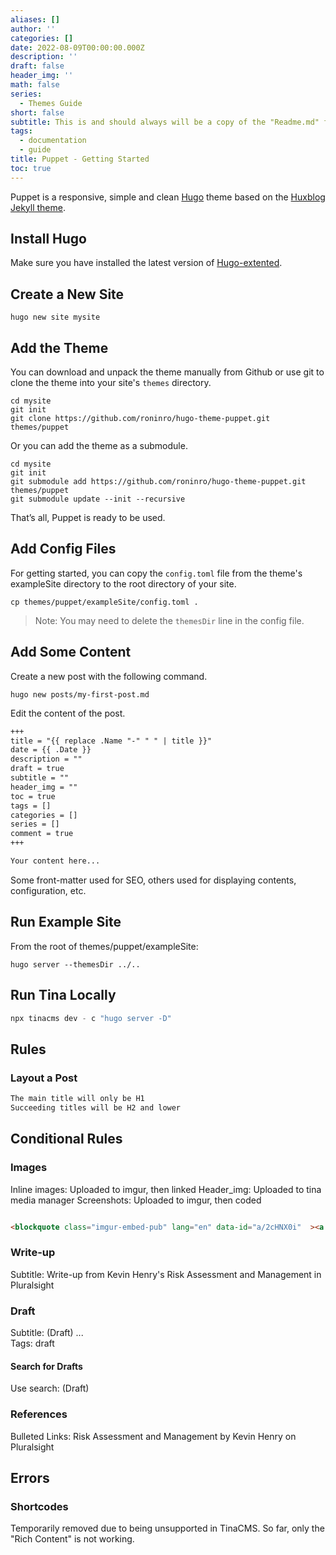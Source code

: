```yaml
---
aliases: []
author: ''
categories: []
date: 2022-08-09T00:00:00.000Z
description: ''
draft: false
header_img: ''
math: false
series:
  - Themes Guide
short: false
subtitle: This is and should always will be a copy of the "Readme.md" file
tags:
  - documentation
  - guide
title: Puppet - Getting Started
toc: true
---
```


Puppet is a responsive, simple and clean [Hugo](https://gohugo.io/) theme based on the [Huxblog Jekyll theme](https://github.com/Huxpro/huxpro.github.io).

<!--more-->

## Install Hugo

Make sure you have installed the latest version of [Hugo-extented](https://gohugo.io/getting-started/installing/).

## Create a New Site

```shell
hugo new site mysite
```

## Add the Theme

You can download and unpack the theme manually from Github or use git to clone the theme into your site's `themes` directory.

```shell
cd mysite
git init
git clone https://github.com/roninro/hugo-theme-puppet.git themes/puppet
```

Or you can add the theme as a submodule.

```shell
cd mysite
git init
git submodule add https://github.com/roninro/hugo-theme-puppet.git themes/puppet
git submodule update --init --recursive
```

That’s all, Puppet is ready to be used.

## Add Config Files

For getting started, you can copy the `config.toml` file from the theme's exampleSite directory to the root directory of your site.

```shell
cp themes/puppet/exampleSite/config.toml .
```

> Note: You may need to delete the `themesDir` line in the config file.

## Add Some Content

Create a new post with the following command.

```shell
hugo new posts/my-first-post.md
```

Edit the content of the post.

```markdown
+++
title = "{{ replace .Name "-" " " | title }}"
date = {{ .Date }}
description = ""
draft = true
subtitle = ""
header_img = ""
toc = true
tags = []
categories = []
series = []
comment = true
+++

Your content here...
```

Some front-matter used for SEO, others used for displaying contents, configuration, etc.

## Run Example Site

From the root of themes/puppet/exampleSite:

```shell
hugo server --themesDir ../..
```

## Run Tina Locally

```javascript
npx tinacms dev - c "hugo server -D"
```

## Rules

### Layout a Post

```markdown
The main title will only be H1
Succeeding titles will be H2 and lower
```

## Conditional Rules

### Images

Inline images: Uploaded to imgur, then linked
Header\_img: Uploaded to tina media manager
Screenshots: Uploaded to imgur, then coded

```html

<blockquote class="imgur-embed-pub" lang="en" data-id="a/2cHNX0i"  ><a href="//imgur.com/a/2cHNX0i">It's More Find in the Philippines</a></blockquote><script async src="//s.imgur.com/min/embed.js" charset="utf-8"></script>

```

### Write-up

Subtitle: Write-up from Kevin Henry's Risk Assessment and Management in Pluralsight

### Draft

Subtitle: (Draft) ...\
Tags: draft

#### Search for Drafts

Use search: (Draft)

### References

Bulleted Links: Risk Assessment and Management by Kevin Henry on Pluralsight

## Errors

### Shortcodes

Temporarily removed due to being unsupported in TinaCMS. So far, only the "Rich Content" is not working.

